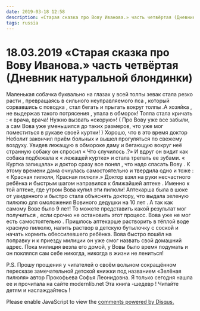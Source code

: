 ```yaml
---
date: 2019-03-18 12:58
description: «Старая сказка про Вову Иванова.» часть четвёртая (Дневник натуральной блондинки)
tags: russia
---
```

# 18.03.2019 «Старая сказка про Вову Иванова.» часть четвёртая (Дневник натуральной блондинки)

Маленькая собачка буквально на глазах у всей толпы зевак стала резко расти , превращаясь в сильного неуправляемого пса , который сорвавшись с поводка , стал бегать и прыгать вокруг толпы .А хозяйка , не выдержав такого потрясения , упала в обморок! Толпа стала кричать : « врача, врача! Нужно вызвать «скорую»! ( Про Вову уже все забыли, а сам Вова уже уменьшился до таких размеров, что уже мог поместиться в рукаве своей куртки! ) Хорошо, что в это время доктор Неболит закончил приём больных и вышел прогуляться  по свежему  воздуху. Увидев лежащую в обмороке даму и бегающую вокруг неё странную собаку он спросил « Что случилось .?» И вдруг он видит как собака подбежала к  « лежащей куртке» и стала трепать ее зубами. « Куртка запищала»   и доктор сразу все понял , что надо спасать Вову  . К этому времени дама очнулась самостоятельно и твердила одно и тоже : « Красная пилюля, Красная пилюля.»   Доктор  взял на руки несчастного ребёнка  и быстрым шагом  направился к ближайшей аптеке . Именно к той аптеке, где утром Вова купил эти пилюли!  Аптекарша была в шоке от увиденного и быстро стала объяснять доктору, что выдала зеленую пилюлю для омоложения Вовиного дедушки  на 10 лет . А так как самому Вове было 9 лет! То можете представить какой результат мог получиться , если срочно не остановить этот процесс. Вова уже не мог есть самостоятельно . Пришлось аптекарше растворить в тёплой воде красную пилюлю, налить раствор в детскую бутылочку с соской и начать кормить обессилевшего ребёнка. Вова быстро пошёл на поправку и к приезду милиции он уже смог назвать свой домашний адрес.  Пока милиция везла его домой, у Вовы было время подумать и он поклялся сам себе никогда, никогда в жизни не лениться!

P.S.  Прошу прощения у читателей о своём вольном сокращённом пересказе замечательной детской книжки под названием «Зелёная пилюля» автор Прокофьева Софья Леонидовна. Я только сегодня нашла ее и прочитала  на сайте modernlib.net      Эта книга -шедевр ! Читайте детям и наслаждайтесь !


<div id="disqus_thread"></div>
<script>
    /**
    *  RECOMMENDED CONFIGURATION VARIABLES: EDIT AND UNCOMMENT THE SECTION BELOW TO INSERT DYNAMIC VALUES FROM YOUR PLATFORM OR CMS.
    *  LEARN WHY DEFINING THESE VARIABLES IS IMPORTANT: https://disqus.com/admin/universalcode/#configuration-variables    */
    /*
    var disqus_config = function () {
    this.page.url = PAGE_URL;  // Replace PAGE_URL with your page's canonical URL variable
    this.page.identifier = PAGE_IDENTIFIER; // Replace PAGE_IDENTIFIER with your page's unique identifier variable
    };
    */
    (function() { // DON'T EDIT BELOW THIS LINE
    var d = document, s = d.createElement('script');
    s.src = 'https://irina-blog-1.disqus.com/embed.js';
    s.setAttribute('data-timestamp', +new Date());
    (d.head || d.body).appendChild(s);
    })();
</script>
<noscript>Please enable JavaScript to view the <a href="https://disqus.com/?ref_noscript">comments powered by Disqus.</a></noscript>
